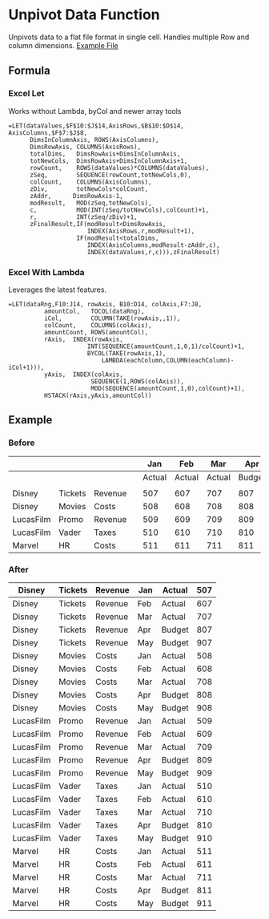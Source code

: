 # Unpivot Data Function
Unpivots data to a flat file format in single cell. Handles multiple Row and column dimensions. 
[Example File](https://1drv.ms/x/s!AiO7_3PtXmZ9hM4QgHxiI4TMG8To-g?e=4X1VkB)


## Formula

### Excel Let
Works without Lambda, byCol and newer array tools
`````
=LET(dataValues,$F$10:$J$14,AxisRows,$B$10:$D$14,  AxisColumns,$F$7:$J$8,
      DimsInColumnAxis, ROWS(AxisColumns),
      DimsRowAxis, COLUMNS(AxisRows),
      totalDims,   DimsRowAxis+DimsInColumnAxis,
      totNewCols,  DimsRowAxis+DimsInColumnAxis+1,
      rowCount,    ROWS(dataValues)*COLUMNS(dataValues),
      zSeq,        SEQUENCE(rowCount,totNewCols,0),
      colCount,    COLUMNS(AxisColumns),
      zDiv,        totNewCols*colCount,
      zAddr,      DimsRowAxis-1,
      modResult,   MOD(zSeq,totNewCols),
      c,           MOD(INT(zSeq/totNewCols),colCount)+1,
      r,           INT(zSeq/zDiv)+1,
      zFinalResult,IF(modResult<DimsRowAxis,
                      INDEX(AxisRows,r,modResult+1),
                   IF(modResult<totalDims,
                      INDEX(AxisColumns,modResult-zAddr,c),
                      INDEX(dataValues,r,c))),zFinalResult)
`````
### Excel With Lambda
Leverages the latest features.
`````
=LET(dataRng,F10:J14, rowAxis, B10:D14, colAxis,F7:J8,
          amountCol,   TOCOL(dataRng),
          iCol,        COLUMN(TAKE(rowAxis,,1)),
          colCount,    COLUMNS(colAxis),
          amountCount, ROWS(amountCol),
          rAxis,  INDEX(rowAxis,
                      INT(SEQUENCE(amountCount,1,0,1)/colCount)+1,
                      BYCOL(TAKE(rowAxis,1),
                          LAMBDA(eachColumn,COLUMN(eachColumn)-iCol+1))),
          yAxis,  INDEX(colAxis,
                       SEQUENCE(1,ROWS(colAxis)),
                       MOD(SEQUENCE(amountCount,1,0),colCount)+1),
          HSTACK(rAxis,yAxis,amountCol))
`````

## Example

### Before

|  |  |  |  | Jan | Feb | Mar | Apr | May |
|---|---|---|---|---|---|---|---|---|
|  |  |  |  | Actual | Actual | Actual | Budget | Budget |
|  |  |  |  |  |  |  |  |  |
| Disney | Tickets | Revenue |  | 507 | 607 | 707 | 807 | 907 |
| Disney | Movies | Costs |  | 508 | 608 | 708 | 808 | 908 |
| LucasFilm | Promo | Revenue |  | 509 | 609 | 709 | 809 | 909 |
| LucasFilm | Vader | Taxes |  | 510 | 610 | 710 | 810 | 910 |
| Marvel | HR | Costs |  | 511 | 611 | 711 | 811 | 911 |

### After


| Disney | Tickets | Revenue | Jan | Actual | 507 |
|---|---|---|---|---|---|
| Disney | Tickets | Revenue | Feb | Actual | 607 |
| Disney | Tickets | Revenue | Mar | Actual | 707 |
| Disney | Tickets | Revenue | Apr | Budget | 807 |
| Disney | Tickets | Revenue | May | Budget | 907 |
| Disney | Movies | Costs | Jan | Actual | 508 |
| Disney | Movies | Costs | Feb | Actual | 608 |
| Disney | Movies | Costs | Mar | Actual | 708 |
| Disney | Movies | Costs | Apr | Budget | 808 |
| Disney | Movies | Costs | May | Budget | 908 |
| LucasFilm | Promo | Revenue | Jan | Actual | 509 |
| LucasFilm | Promo | Revenue | Feb | Actual | 609 |
| LucasFilm | Promo | Revenue | Mar | Actual | 709 |
| LucasFilm | Promo | Revenue | Apr | Budget | 809 |
| LucasFilm | Promo | Revenue | May | Budget | 909 |
| LucasFilm | Vader | Taxes | Jan | Actual | 510 |
| LucasFilm | Vader | Taxes | Feb | Actual | 610 |
| LucasFilm | Vader | Taxes | Mar | Actual | 710 |
| LucasFilm | Vader | Taxes | Apr | Budget | 810 |
| LucasFilm | Vader | Taxes | May | Budget | 910 |
| Marvel | HR | Costs | Jan | Actual | 511 |
| Marvel | HR | Costs | Feb | Actual | 611 |
| Marvel | HR | Costs | Mar | Actual | 711 |
| Marvel | HR | Costs | Apr | Budget | 811 |
| Marvel | HR | Costs | May | Budget | 911 |
